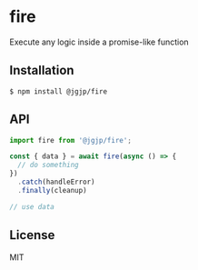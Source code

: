 # fire

Execute any logic inside a promise-like function


## Installation

    $ npm install @jgjp/fire

## API

```typescript
import fire from '@jgjp/fire';

const { data } = await fire(async () => {
  // do something
})
  .catch(handleError)
  .finally(cleanup)

// use data
```

## License

  MIT
